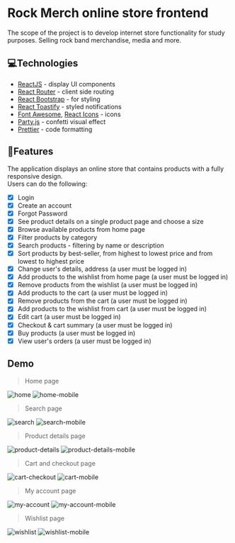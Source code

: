 # Rock Merch online store frontend

The scope of the project is to develop internet store functionality for study purposes. Selling rock band merchandise, media and more.

## 💻Technologies
- [ReactJS](https://reactjs.org/ "ReactJS") - display UI components
- [React Router](https://reactrouter.com/en/main "React Router") - client side routing
- [React Bootstrap](https://react-bootstrap.github.io/ "React Bootstrap") - for styling
- [React Toastify](https://github.com/fkhadra/react-toastify "React Toastify") - styled notifications
- [Font Awesome](https://fontawesome.com/ "Font Awesome"), [React Icons](https://react-icons.github.io/react-icons/ "React Icons") - icons
- [Party.js](https://party.js.org/ "Party.js") - confetti visual effect
- [Prettier](https://prettier.io/ "Prettier") - code formatting

## 📌Features
The application displays an online store that contains products with a fully responsive design.
<br>
Users can do the following:
- [x] Login
- [x] Create an account
- [x] Forgot Password
- [x] See product details on a single product page and choose a size
- [x] Browse available products from home page
- [x] Filter products by category
- [x] Search products - filtering by name or description
- [x] Sort products by best-seller, from highest to lowest price and from lowest to highest price
- [x] Change user's details, address (a user must be logged in)
- [x] Add products to the wishlist from home page (a user must be logged in)
- [x] Remove products from the wishlist (a user must be logged in)
- [x] Add products to the cart (a user must be logged in)
- [x] Remove products from the cart (a user must be logged in)
- [x] Add products to the wishlist from cart (a user must be logged in)
- [x] Edit cart (a user must be logged in)
- [x] Checkout & cart summary (a user must be logged in)
- [x] Buy products (a user must be logged in)
- [x] View user's orders (a user must be logged in)

## Demo
> Home page

![home](https://user-images.githubusercontent.com/75583578/221965755-e25e6a28-b3ce-4ab3-b51b-55aa8f9b532d.gif)
![home-mobile](https://user-images.githubusercontent.com/75583578/222231516-392009d2-339f-4569-9037-6b00112b4ddd.gif)
> Search page

![search](https://user-images.githubusercontent.com/75583578/222152463-3f4d211b-9ee5-4e4c-8d61-635955b68991.gif)
![search-mobile](https://user-images.githubusercontent.com/75583578/222251373-9938bac5-9b7f-4520-bfb2-35a9ed52fb21.gif)
> Product details page

![product-details](https://user-images.githubusercontent.com/75583578/222256335-df662bf2-d7c0-4ee2-b83a-e3b29bc73b73.gif)
![product-details-mobile](https://user-images.githubusercontent.com/75583578/222257574-f1739c5f-6deb-4ee9-84ee-a6ec6b222746.gif)
> Cart and checkout page

![cart-checkout](https://user-images.githubusercontent.com/75583578/222756548-6e2be28a-ff19-4247-b5cb-927a42ab3fe5.gif)
![cart-mobile](https://user-images.githubusercontent.com/75583578/222759039-d4091e5f-4431-45a4-b2be-15620d611e76.gif)
> My account page

![my-account](https://user-images.githubusercontent.com/75583578/222764900-7f188181-c236-43e7-9e28-b3e3e949c7cd.gif)
![my-account-mobile](https://user-images.githubusercontent.com/75583578/222766897-88b190da-cfe9-4af2-a4a8-bef88dea9133.gif)
> Wishlist page

![wishlist](https://user-images.githubusercontent.com/75583578/222771972-6b1367c5-5d38-401f-9ba9-7df01c95fc3f.gif)
![wishlist-mobile](https://user-images.githubusercontent.com/75583578/222773194-d8f1cd86-e1ac-4532-b3d5-90d8b6e9aed7.gif)
